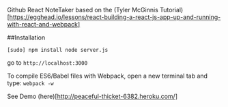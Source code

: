 Github React NoteTaker based on the (Tyler McGinnis Tutorial)[https://egghead.io/lessons/react-building-a-react-js-app-up-and-running-with-react-and-webpack]

##Installation

`
[sudo] npm install
node server.js
`

go to `http://localhost:3000`

To compile ES6/Babel files with Webpack, open a new terminal tab and type:
`webpack -w`

See Demo (here)[http://peaceful-thicket-6382.heroku.com/]